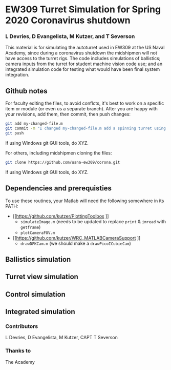 # EW309 Turret Simulation for Spring 2020 Coronavirus shutdown
### L Devries, D Evangelista, M Kutzer, and T Severson
This material is for simulating the autoturret used in EW309 at the US Naval Academy, since during a coronavirus shutdown the midshipmen will not have access to the turret rigs. The code includes simulations of ballistics; camera inputs from the turret for student machine vision code use; and an integrated simulation code for testing what would have been final system integration.

## Github notes
For faculty editing the files, to avoid conflcts, it's best to work on a specific item or module (or even us a separate branch). After you are happy with your revisions, add them, then commit, then push changes:
```bash
git add my-changed-file.m
git commit -m "I changed my-changed-file.m add a spinning turret using hgtransform"
git push
```
If using Windows git GUI tools, do XYZ. 

For others, including midshipmen cloning the files:
```bash
git clone https://github.com/usna-ew309/corona.git
```
If using Windows git GUI tools, do XYZ.

## Dependencies and prerequisties
To use these routines, your Matlab will need the following somewhere in its PATH:
  * [[https://github.com/kutzer/PlottingToolbox ]]
    - `simulateImage.m` (needs to be updated to replace `print` & `imread` with `getframe`)
    - `plotCameraFOV.m`
  * [[https://github.com/kutzer/WRC_MATLABCameraSupport ]]
     - `drawDFKCam.m` (we should make a `drawPicoICubieCam`)

## Ballistics simulation
## Turret view simulation
## Control simulation
## Integrated simulation

### Contributors
L Devries, D Evangelista, M Kutzer, CAPT T Severson

### Thanks to
The Academy

